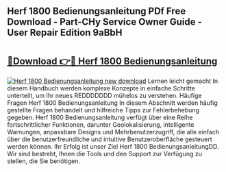 ## Herf 1800 Bedienungsanleitung PDf Free Download - Part-CHy Service Owner Guide - User Repair Edition 9aBbH

# <h2><a href="http://df3tkgh.blite.top/?on=Herf+1800+Bedienungsanleitung">🔗Download 👉🔴 Herf 1800 Bedienungsanleitung</a></h2>

[![Herf 1800 Bedienungsanleitung new download](https://i.imgur.com/lujVjoI.png)](http://df3tkgh.blite.top/?on=Herf+1800+Bedienungsanleitung)
Lernen leicht gemacht In diesem Handbuch werden komplexe Konzepte in einfache Schritte unterteilt, um Ihr neues REDDDDDDD mühelos zu verstehen. Häufige Fragen Herf 1800 Bedienungsanleitung In diesem Abschnitt werden häufig gestellte Fragen behandelt und hilfreiche Tipps zur Fehlerbehebung gegeben. Herf 1800 Bedienungsanleitung verfügt über eine Reihe fortschrittlicher Funktionen, darunter Geolokalisierung, intelligente Warnungen, anpassbare Designs und Mehrbenutzerzugriff, die alle einfach über die benutzerfreundliche und intuitive Benutzeroberfläche gesteuert werden können. Ihr Erfolg ist unser Ziel Herf 1800 BedienungsanleitungDD. Wir sind bestrebt, Ihnen die Tools und den Support zur Verfügung zu stellen, die Sie benötigen.
